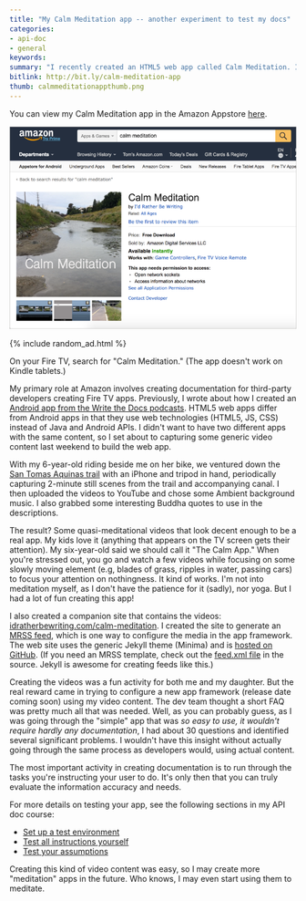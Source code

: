 ```yaml
---
title: "My Calm Meditation app -- another experiment to test my docs"
categories:
- api-doc
- general
keywords:
summary: "I recently created an HTML5 web app called Calm Meditation. If you have a Fire TV, you can check out the app by searching for it in the Amazon Appstore. I'm not really into meditation, but I needed some sample video content to test out a web app framework I'm documenting. The idea I came up with for generic video content involved nature still scenes with some background music. I think it worked out okay, actually. There's a whole genre of these types of apps, apparently."
bitlink: http://bit.ly/calm-meditation-app
thumb: calmmeditationappthumb.png
---
```


You can view my Calm Meditation app in the Amazon Appstore [here](https://www.amazon.com/Id-Rather-Be-Writing-Meditations/dp/B071DRTYG2/ref=sr_1_1).

<a href="https://www.amazon.com/Id-Rather-Be-Writing-Meditations/dp/B071DRTYG2/ref=sr_1_1"><img src="/images/calm-meditation-app.png"></a>

{% include random_ad.html %}

On your Fire TV, search for "Calm Meditation." (The app doesn't work on Kindle tablets.)

My primary role at Amazon involves creating documentation for third-party developers creating Fire TV apps. Previously, I wrote about how I created an [Android app from the Write the Docs podcasts](http://idratherbewriting.com/2017/04/09/write-the-docs-app-on-fire-tv/). HTML5 web apps differ from Android apps in that they use web technologies (HTML5, JS, CSS) instead of Java and Android APIs. I didn't want to have two different apps with the same content, so I set about to capturing some generic video content last weekend to build the web app.

With my 6-year-old riding beside me on her bike, we ventured down the [San Tomas Aquinas trail](http://www.rhorii.com/STACT/SanTomasTrl.html) with an iPhone and tripod in hand, periodically capturing 2-minute still scenes from the trail and accompanying canal. I then uploaded the videos to YouTube and chose some Ambient background music. I also grabbed some interesting Buddha quotes to use in the descriptions.

The result? Some quasi-meditational videos that look decent enough to be a real app. My kids love it (anything that appears on the TV screen gets their attention). My six-year-old said we should call it "The Calm App." When you're stressed out, you go and watch a few videos while focusing on some slowly moving element (e.g, blades of grass, ripples in water, passing cars) to focus your attention on nothingness. It kind of works. I'm not into meditation myself, as I don't have the patience for it (sadly), nor yoga. But I had a lot of fun creating this app!

I also created a companion site that contains the videos: [idratherbewriting.com/calm-meditation](http://idratherbewriting.com/calm-meditation/). I created the site to generate an [MRSS feed](http://idratherbewriting.com/calm-meditation/feed.xml), which is one way to configure the media in the app framework. The web site uses the generic Jekyll theme (Minima) and is [hosted on GitHub](https://github.com/tomjohnson1492/calm-meditation). (If you need an MRSS template, check out the [feed.xml file](https://github.com/tomjohnson1492/calm-meditation/blob/master/feed.xml) in the source. Jekyll is awesome for creating feeds like this.)

Creating the videos was a fun activity for both me and my daughter. But the real reward came in trying to configure a new app framework (release date coming soon) using my video content. The dev team thought a short FAQ was pretty much all that was needed. Well, as you can probably guess, as I was going through the "simple" app that was *so easy to use, it wouldn't require hardly any documentation*, I had about 30 questions and identified several significant problems. I wouldn't have this insight without actually going through the same process as developers would, using actual content.

The most important activity in creating documentation is to run through the tasks you're instructing your user to do. It's only then that you can truly evaluate the information accuracy and needs.

For more details on testing your app, see the following sections in my API doc course:

* [Set up a test environment](http://idratherbewriting.com/learnapidoc/testingdocs_test_environment.html)
* [Test all instructions yourself](http://idratherbewriting.com/learnapidoc/testingdocs_test_your_instructions.html)
* [Test your assumptions](http://idratherbewriting.com/learnapidoc/testingdocs_testing_assumptions.html)

Creating this kind of video content was easy, so I may create more "meditation" apps in the future. Who knows, I may even start using them to meditate.
